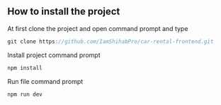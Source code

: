 
## How to install the project 

At first clone the project and open command prompt and type

```js
git clone https://github.com/IamShihabPro/car-rental-frontend.git
```

Install project command prompt

```js
npm install
```

Run file command prompt

```js
npm run dev
```